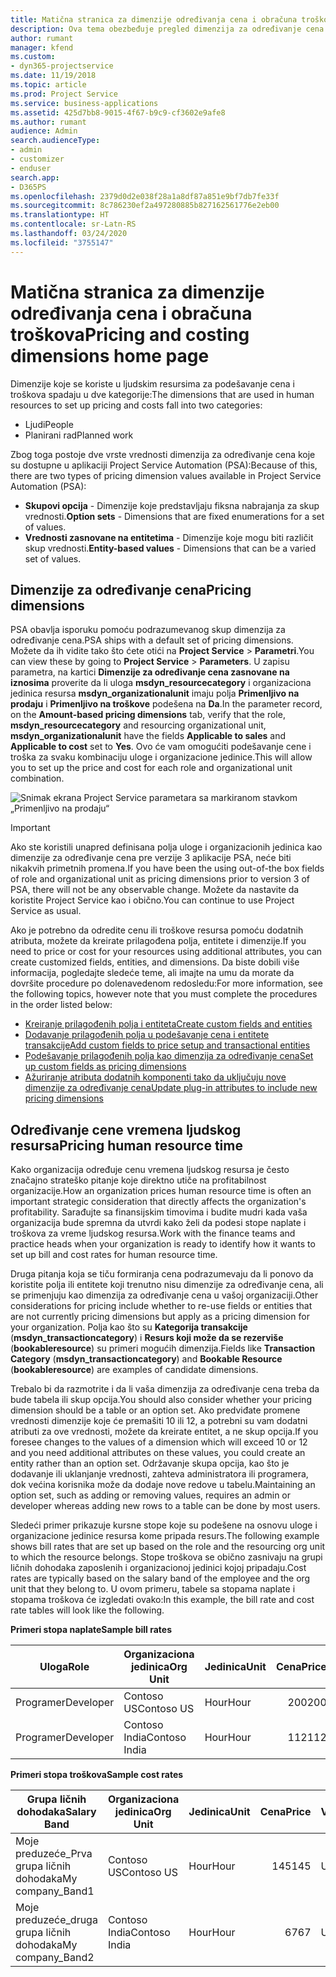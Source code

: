 ```yaml
---
title: Matična stranica za dimenzije određivanja cena i obračuna troškova
description: Ova tema obezbeđuje pregled dimenzija za određivanje cena.
author: rumant
manager: kfend
ms.custom:
- dyn365-projectservice
ms.date: 11/19/2018
ms.topic: article
ms.prod: Project Service
ms.service: business-applications
ms.assetid: 425d7bb8-9015-4f67-b9c9-cf3602e9afe8
ms.author: rumant
audience: Admin
search.audienceType:
- admin
- customizer
- enduser
search.app:
- D365PS
ms.openlocfilehash: 2379d0d2e038f28a1a8df87a851e9bf7db7fe33f
ms.sourcegitcommit: 8c786230ef2a497280885b827162561776e2eb00
ms.translationtype: HT
ms.contentlocale: sr-Latn-RS
ms.lasthandoff: 03/24/2020
ms.locfileid: "3755147"
---
```

# <a name="pricing-and-costing-dimensions-home-page"></a><span data-ttu-id="0a883-103">Matična stranica za dimenzije određivanja cena i obračuna troškova</span><span class="sxs-lookup"><span data-stu-id="0a883-103">Pricing and costing dimensions home page</span></span>

<span data-ttu-id="0a883-104">Dimenzije koje se koriste u ljudskim resursima za podešavanje cena i troškova spadaju u dve kategorije:</span><span class="sxs-lookup"><span data-stu-id="0a883-104">The dimensions that are used in human resources to set up pricing and costs fall into two categories:</span></span>

- <span data-ttu-id="0a883-105">Ljudi</span><span class="sxs-lookup"><span data-stu-id="0a883-105">People</span></span>
- <span data-ttu-id="0a883-106">Planirani rad</span><span class="sxs-lookup"><span data-stu-id="0a883-106">Planned work</span></span>

<span data-ttu-id="0a883-107">Zbog toga postoje dve vrste vrednosti dimenzija za određivanje cena koje su dostupne u aplikaciji Project Service Automation (PSA):</span><span class="sxs-lookup"><span data-stu-id="0a883-107">Because of this, there are two types of pricing dimension values available in Project Service Automation (PSA):</span></span> 

- <span data-ttu-id="0a883-108">**Skupovi opcija** - Dimenzije koje predstavljaju fiksna nabrajanja za skup vrednosti.</span><span class="sxs-lookup"><span data-stu-id="0a883-108">**Option sets** - Dimensions that are fixed enumerations for a set of values.</span></span>
- <span data-ttu-id="0a883-109">**Vrednosti zasnovane na entitetima** - Dimenzije koje mogu biti različit skup vrednosti.</span><span class="sxs-lookup"><span data-stu-id="0a883-109">**Entity-based values** - Dimensions that can be a varied set of values.</span></span>

## <a name="pricing-dimensions"></a><span data-ttu-id="0a883-110">Dimenzije za određivanje cena</span><span class="sxs-lookup"><span data-stu-id="0a883-110">Pricing dimensions</span></span>

<span data-ttu-id="0a883-111">PSA obavlja isporuku pomoću podrazumevanog skup dimenzija za određivanje cena.</span><span class="sxs-lookup"><span data-stu-id="0a883-111">PSA ships with a default set of pricing dimensions.</span></span> <span data-ttu-id="0a883-112">Možete da ih vidite tako što ćete otići na **Project Service** > **Parametri**.</span><span class="sxs-lookup"><span data-stu-id="0a883-112">You can view these by going to **Project Service** > **Parameters**.</span></span> <span data-ttu-id="0a883-113">U zapisu parametra, na kartici **Dimenzije za određivanje cena zasnovane na iznosima** proverite da li uloga **msdyn_resourcecategory** i organizaciona jedinica resursa **msdyn_organizationalunit** imaju polja **Primenljivo na prodaju** i **Primenljivo na troškove** podešena na **Da**.</span><span class="sxs-lookup"><span data-stu-id="0a883-113">In the parameter record, on the **Amount-based pricing dimensions** tab, verify that the role, **msdyn_resourcecategory** and resourcing organizational unit, **msdyn_organizationalunit** have the fields **Applicable to sales** and **Applicable to cost** set to **Yes**.</span></span> <span data-ttu-id="0a883-114">Ovo će vam omogućiti podešavanje cene i troška za svaku kombinaciju uloge i organizacione jedinice.</span><span class="sxs-lookup"><span data-stu-id="0a883-114">This will allow you to set up the price and cost for each role and organizational unit combination.</span></span>

![Snimak ekrana Project Service parametara sa markiranom stavkom „Primenljivo na prodaju“](media/PS-OOB-parameters.png)

> [!IMPORTANT]
> <span data-ttu-id="0a883-116">Ako ste koristili unapred definisana polja uloge i organizacionih jedinica kao dimenzije za određivanje cena pre verzije 3 aplikacije PSA, neće biti nikakvih primetnih promena.</span><span class="sxs-lookup"><span data-stu-id="0a883-116">If you have been the using out-of-the box fields of role and organizational unit as pricing dimensions prior to version 3 of PSA, there will not be any observable change.</span></span> <span data-ttu-id="0a883-117">Možete da nastavite da koristite Project Service kao i obično.</span><span class="sxs-lookup"><span data-stu-id="0a883-117">You can continue to use Project Service as usual.</span></span> 

<span data-ttu-id="0a883-118">Ako je potrebno da odredite cenu ili troškove resursa pomoću dodatnih atributa, možete da kreirate prilagođena polja, entitete i dimenzije.</span><span class="sxs-lookup"><span data-stu-id="0a883-118">If you need to price or cost for your resources using additional attributes, you can create customized fields, entities, and dimensions.</span></span> <span data-ttu-id="0a883-119">Da biste dobili više informacija, pogledajte sledeće teme, ali imajte na umu da morate da dovršite procedure po dolenavedenom redosledu:</span><span class="sxs-lookup"><span data-stu-id="0a883-119">For more information, see the following topics, however note that you must complete the procedures in the order listed below:</span></span>

- [<span data-ttu-id="0a883-120">Kreiranje prilagođenih polja i entiteta</span><span class="sxs-lookup"><span data-stu-id="0a883-120">Create custom fields and entities</span></span>](create-custom-fields-entities.md)
- [<span data-ttu-id="0a883-121">Dodavanje prilagođenih polja u podešavanje cena i entitete transakcije</span><span class="sxs-lookup"><span data-stu-id="0a883-121">Add custom fields to price setup and transactional entities</span></span>](field-references.md)
- [<span data-ttu-id="0a883-122">Podešavanje prilagođenih polja kao dimenzija za određivanje cena</span><span class="sxs-lookup"><span data-stu-id="0a883-122">Set up custom fields as pricing dimensions</span></span>](set-up-pricing-dimensions.md)
- [<span data-ttu-id="0a883-123">Ažuriranje atributa dodatnih komponenti tako da uključuju nove dimenzije za određivanje cena</span><span class="sxs-lookup"><span data-stu-id="0a883-123">Update plug-in attributes to include new pricing dimensions</span></span>](update-plug-in-attributes.md)

## <a name="pricing-human-resource-time"></a><span data-ttu-id="0a883-124">Određivanje cene vremena ljudskog resursa</span><span class="sxs-lookup"><span data-stu-id="0a883-124">Pricing human resource time</span></span>
<span data-ttu-id="0a883-125">Kako organizacija određuje cenu vremena ljudskog resursa je često značajno strateško pitanje koje direktno utiče na profitabilnost organizacije.</span><span class="sxs-lookup"><span data-stu-id="0a883-125">How an organization prices human resource time is often an important strategic consideration that directly affects the organization's profitability.</span></span> <span data-ttu-id="0a883-126">Sarađujte sa finansijskim timovima i budite mudri kada vaša organizacija bude spremna da utvrdi kako želi da podesi stope naplate i troškova za vreme ljudskog resursa.</span><span class="sxs-lookup"><span data-stu-id="0a883-126">Work with the finance teams and practice heads when your organization is ready to identify how it wants to set up bill and cost rates for human resource time.</span></span>

<span data-ttu-id="0a883-127">Druga pitanja koja se tiču formiranja cena podrazumevaju da li ponovo da koristite polja ili entitete koji trenutno nisu dimenzije za određivanje cena, ali se primenjuju kao dimenzija za određivanje cena u vašoj organizaciji.</span><span class="sxs-lookup"><span data-stu-id="0a883-127">Other considerations for pricing include whether to re-use fields or entities that are not currently pricing dimensions but apply as a pricing dimension for your organization.</span></span> <span data-ttu-id="0a883-128">Polja kao što su **Kategorija transakcije** (**msdyn_transactioncategory**) i **Resurs koji može da se rezerviše** (**bookableresource**) su primeri mogućih dimenzija.</span><span class="sxs-lookup"><span data-stu-id="0a883-128">Fields like **Transaction Category** (**msdyn_transactioncategory**) and **Bookable Resource** (**bookableresource**) are examples of candidate dimensions.</span></span> 

<span data-ttu-id="0a883-129">Trebalo bi da razmotrite i da li vaša dimenzija za određivanje cena treba da bude tabela ili skup opcija.</span><span class="sxs-lookup"><span data-stu-id="0a883-129">You should also consider whether your pricing dimension should be a table or an option set.</span></span> <span data-ttu-id="0a883-130">Ako predviđate promene vrednosti dimenzije koje će premašiti 10 ili 12, a potrebni su vam dodatni atributi za ove vrednosti, možete da kreirate entitet, a ne skup opcija.</span><span class="sxs-lookup"><span data-stu-id="0a883-130">If you foresee changes to the values of a dimension which will exceed 10 or 12 and you need additional attributes on these values, you could create an entity rather than an option set.</span></span> <span data-ttu-id="0a883-131">Održavanje skupa opcija, kao što je dodavanje ili uklanjanje vrednosti, zahteva administratora ili programera, dok većina korisnika može da dodaje nove redove u tabelu.</span><span class="sxs-lookup"><span data-stu-id="0a883-131">Maintaining an option set, such as adding or removing values, requires an admin or developer whereas adding new rows to a table can be done by most users.</span></span>

<span data-ttu-id="0a883-132">Sledeći primer prikazuje kursne stope koje su podešene na osnovu uloge i organizacione jedinice resursa kome pripada resurs.</span><span class="sxs-lookup"><span data-stu-id="0a883-132">The following example shows bill rates that are set up based on the role and the resourcing org unit to which the resource belongs.</span></span> <span data-ttu-id="0a883-133">Stope troškova se obično zasnivaju na grupi ličnih dohodaka zaposlenih i organizacionoj jedinici kojoj pripadaju.</span><span class="sxs-lookup"><span data-stu-id="0a883-133">Cost rates are typically based on the salary band of the employee and the org unit that they belong to.</span></span> <span data-ttu-id="0a883-134">U ovom primeru, tabele sa stopama naplate i stopama troškova će izgledati ovako:</span><span class="sxs-lookup"><span data-stu-id="0a883-134">In this example, the bill rate and cost rate tables will look like the following.</span></span>

<span data-ttu-id="0a883-135">**Primeri stopa naplate**</span><span class="sxs-lookup"><span data-stu-id="0a883-135">**Sample bill rates**</span></span>

| <span data-ttu-id="0a883-136">Uloga</span><span class="sxs-lookup"><span data-stu-id="0a883-136">Role</span></span>        | <span data-ttu-id="0a883-137">Organizaciona jedinica</span><span class="sxs-lookup"><span data-stu-id="0a883-137">Org Unit</span></span>    |<span data-ttu-id="0a883-138">Jedinica</span><span class="sxs-lookup"><span data-stu-id="0a883-138">Unit</span></span>      |<span data-ttu-id="0a883-139">Cena</span><span class="sxs-lookup"><span data-stu-id="0a883-139">Price</span></span>      |<span data-ttu-id="0a883-140">Valuta</span><span class="sxs-lookup"><span data-stu-id="0a883-140">Currency</span></span>  |
| ------------|-------------|----------|----------:|----------|
| <span data-ttu-id="0a883-141">Programer</span><span class="sxs-lookup"><span data-stu-id="0a883-141">Developer</span></span>   | <span data-ttu-id="0a883-142">Contoso US</span><span class="sxs-lookup"><span data-stu-id="0a883-142">Contoso US</span></span>  |<span data-ttu-id="0a883-143">Hour</span><span class="sxs-lookup"><span data-stu-id="0a883-143">Hour</span></span> | <span data-ttu-id="0a883-144">200</span><span class="sxs-lookup"><span data-stu-id="0a883-144">200</span></span>|<span data-ttu-id="0a883-145">USD</span><span class="sxs-lookup"><span data-stu-id="0a883-145">USD</span></span>     |
| <span data-ttu-id="0a883-146">Programer</span><span class="sxs-lookup"><span data-stu-id="0a883-146">Developer</span></span>   | <span data-ttu-id="0a883-147">Contoso India</span><span class="sxs-lookup"><span data-stu-id="0a883-147">Contoso India</span></span> |<span data-ttu-id="0a883-148">Hour</span><span class="sxs-lookup"><span data-stu-id="0a883-148">Hour</span></span>|   <span data-ttu-id="0a883-149">112</span><span class="sxs-lookup"><span data-stu-id="0a883-149">112</span></span>|<span data-ttu-id="0a883-150">USD</span><span class="sxs-lookup"><span data-stu-id="0a883-150">USD</span></span>     |


<span data-ttu-id="0a883-151">**Primeri stopa troškova**</span><span class="sxs-lookup"><span data-stu-id="0a883-151">**Sample cost rates**</span></span>

| <span data-ttu-id="0a883-152">Grupa ličnih dohodaka</span><span class="sxs-lookup"><span data-stu-id="0a883-152">Salary Band</span></span>     | <span data-ttu-id="0a883-153">Organizaciona jedinica</span><span class="sxs-lookup"><span data-stu-id="0a883-153">Org Unit</span></span>    |<span data-ttu-id="0a883-154">Jedinica</span><span class="sxs-lookup"><span data-stu-id="0a883-154">Unit</span></span>      |<span data-ttu-id="0a883-155">Cena</span><span class="sxs-lookup"><span data-stu-id="0a883-155">Price</span></span>      |<span data-ttu-id="0a883-156">Valuta</span><span class="sxs-lookup"><span data-stu-id="0a883-156">Currency</span></span>  |
| ----------------|-------------|----------|----------:|----------|
| <span data-ttu-id="0a883-157">Moje preduzeće_Prva grupa ličnih dohodaka</span><span class="sxs-lookup"><span data-stu-id="0a883-157">My company_Band1</span></span> | <span data-ttu-id="0a883-158">Contoso US</span><span class="sxs-lookup"><span data-stu-id="0a883-158">Contoso US</span></span>  |<span data-ttu-id="0a883-159">Hour</span><span class="sxs-lookup"><span data-stu-id="0a883-159">Hour</span></span> | <span data-ttu-id="0a883-160">145</span><span class="sxs-lookup"><span data-stu-id="0a883-160">145</span></span>|<span data-ttu-id="0a883-161">USD</span><span class="sxs-lookup"><span data-stu-id="0a883-161">USD</span></span>     |
| <span data-ttu-id="0a883-162">Moje preduzeće_druga grupa ličnih dohodaka</span><span class="sxs-lookup"><span data-stu-id="0a883-162">My company_Band2</span></span> | <span data-ttu-id="0a883-163">Contoso India</span><span class="sxs-lookup"><span data-stu-id="0a883-163">Contoso India</span></span> |<span data-ttu-id="0a883-164">Hour</span><span class="sxs-lookup"><span data-stu-id="0a883-164">Hour</span></span>|   <span data-ttu-id="0a883-165">67</span><span class="sxs-lookup"><span data-stu-id="0a883-165">67</span></span>|<span data-ttu-id="0a883-166">USD</span><span class="sxs-lookup"><span data-stu-id="0a883-166">USD</span></span>     |
